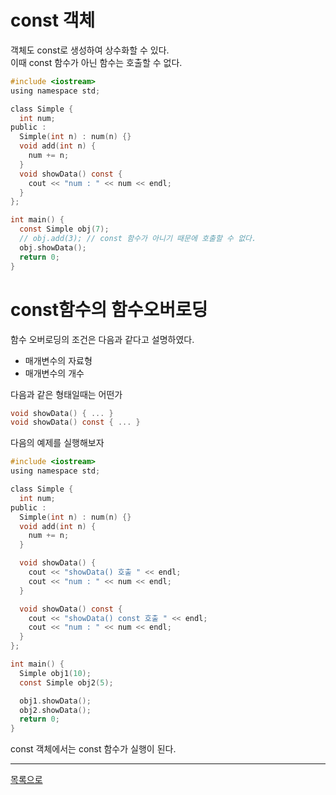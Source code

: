 # const 객체
객체도 const로 생성하여 상수화할 수 있다.  
이때 const 함수가 아닌 함수는 호출할 수 없다.

```c
#include <iostream>
using namespace std;

class Simple {
  int num;
public :
  Simple(int n) : num(n) {}
  void add(int n) {
    num += n;
  }
  void showData() const {
    cout << "num : " << num << endl;
  }
};

int main() {
  const Simple obj(7);
  // obj.add(3); // const 함수가 아니기 때문에 호출할 수 없다.
  obj.showData();
  return 0;
}
```

# const함수의 함수오버로딩

함수 오버로딩의 조건은 다음과 같다고 설명하였다.

- 매개변수의 자료형
- 매개변수의 개수

다음과 같은 형태일때는 어떤가

```c
void showData() { ... }
void showData() const { ... }
```

다음의 예제를 실행해보자

```c
#include <iostream>
using namespace std;

class Simple {
  int num;
public :
  Simple(int n) : num(n) {}
  void add(int n) {
    num += n;
  }

  void showData() {
    cout << "showData() 호출 " << endl;
    cout << "num : " << num << endl;
  }

  void showData() const {
    cout << "showData() const 호출 " << endl;
    cout << "num : " << num << endl;
  }
};

int main() {
  Simple obj1(10);
  const Simple obj2(5);

  obj1.showData();
  obj2.showData();
  return 0;
}
```
const 객체에서는 const 함수가 실행이 된다.

---
[목록으로](https://github.com/moosin76/cpp_tutorial)